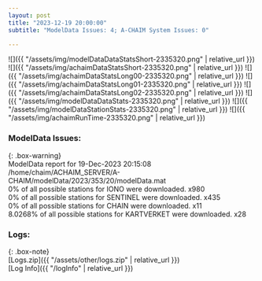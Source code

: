 ```yaml
---
layout: post
title: "2023-12-19 20:00:00"
subtitle: "ModelData Issues: 4; A-CHAIM System Issues: 0"

---
```


![]({{ "/assets/img/modelDataDataStatsShort-2335320.png" | relative_url }})
![]({{ "/assets/img/achaimDataStatsShort-2335320.png" | relative_url }})
![]({{ "/assets/img/achaimDataStatsLong00-2335320.png" | relative_url }})
![]({{ "/assets/img/achaimDataStatsLong01-2335320.png" | relative_url }})
![]({{ "/assets/img/achaimDataStatsLong02-2335320.png" | relative_url }})
![]({{ "/assets/img/modelDataDataStats-2335320.png" | relative_url }})
![]({{ "/assets/img/modelDataStationStats-2335320.png" | relative_url }})
![]({{ "/assets/img/achaimRunTime-2335320.png" | relative_url }})


### ModelData Issues:  
  
{: .box-warning}  
 ModelData report for 19-Dec-2023 20:15:08   
 /home/chaim/ACHAIM_SERVER/A-CHAIM/modelData/2023/353/20/modelData.mat   
 0% of all possible stations for IONO were downloaded. x980   
 0% of all possible stations for SENTINEL were downloaded. x435   
 0% of all possible stations for CHAIN were downloaded. x11   
 8.0268% of all possible stations for KARTVERKET were downloaded. x28   
  


### Logs:  
  
{: .box-note}  
[Logs.zip]({{ "/assets/other/logs.zip" | relative_url }})  
[Log Info]({{ "/logInfo" | relative_url }})  
